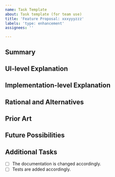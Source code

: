 ```yaml
---
name: Task Template
about: Task template (for team use)
title: 'Feature Proposal: xxxyyyzzz'
labels: 'type: enhancement'
assignees: ''

---
```


<!--Adapted from https://github.com/rust-lang/rfcs/blob/master/0000-template.md-->

<!--
Guide: 
1. Fill in the summary section first. Then put actions in the UI-level Explanation section when designing the feature. 
2. After discussions/meetings/thinking/investigations, fill in the UI-level Explanation, Rational and Alternatives, Prior Art, Future Possibilities gradually. 
3. If everyone agrees on the UI-level Explanation, filling in the Implementation-level Explanation.
4. Finish implementation and amend this issue if necessary.
-->

<!--Action means a sentence describing what to do and what is the outcome. E.g. "Read dask documentation" is a bad action, but "Read dask documentation to figure out the optimal block size" is good.-->

## Summary
<!--Use one or two lines to summary the task.-->

## UI-level Explanation
<!--Explain the designing as if it was already implemented and you were teaching it to the user.-->
<!--E.g. We use ... as the config syntax for all the plot functions in EDA. xxx represents yyy...-->
<!--Put actions below-->

## Implementation-level Explanation
<!--This section should return to the examples given in the previous section, and explain more fully how the detailed implementation makes those examples work.-->
<!--E.g. In order to support all the syntax defined in the previous section, we should do syntax normalization first.-->
<!--Put actions below-->

## Rational and Alternatives
<!--
Why is this design the best in the space of possible designs?
What other designs have been considered and what is the rationale for not choosing them?
What is the impact of not doing this?
-->

## Prior Art
<!--Discuss prior art, e.g. how other libraries solve the same problem and why we are using it or not using it.-->

## Future Possibilities

## Additional Tasks

- [ ] The documentation is changed accordingly.
- [ ] Tests are added accordingly.